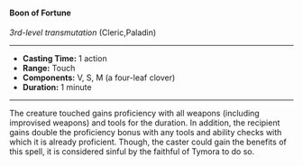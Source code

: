 #### Boon of Fortune
*3rd-level transmutation* (Cleric,Paladin)
___
- **Casting Time:** 1 action
- **Range:** Touch
- **Components:** V, S, M (a four-leaf clover)
- **Duration:** 1 minute
---
The creature touched gains
proficiency with all
weapons (including
improvised weapons) and
tools for the duration. In
addition, the recipient
gains double the
proficiency bonus with
any tools and ability
checks with which it is
already proficient.
Though, the caster
could gain the benefits
of this spell, it is
considered sinful by the
faithful of Tymora to do
so.

